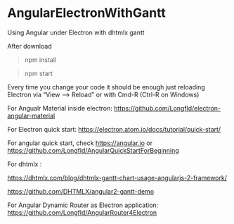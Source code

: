 # AngularElectronWithGantt
Using Angular under Electron with dhtmlx gantt


After download

   >npm install

   >npm start



Every time you change your code it should be enough just reloading Electron via “View ⟶ Reload” or with Cmd-R (Ctrl-R on Windows)

For Angualr Material inside electron:
https://github.com/Longfld/electron-angular-material

For  Electron quick start:
https://electron.atom.io/docs/tutorial/quick-start/

For angular quick start, check https://angular.io
or https://github.com/Longfld/AngularQuickStartForBeginning

For dhtmlx : 

   https://dhtmlx.com/blog/dhtmlx-gantt-chart-usage-angularjs-2-framework/ 
   
   https://github.com/DHTMLX/angular2-gantt-demo

For Angular Dynamic Router as Electron application: https://github.com/Longfld/AngularRouter4Electron
